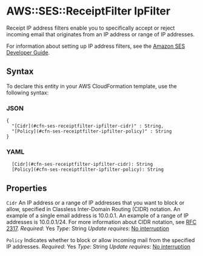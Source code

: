 # AWS::SES::ReceiptFilter IpFilter<a name="aws-properties-ses-receiptfilter-ipfilter"></a>

Receipt IP address filters enable you to specifically accept or reject incoming email that originates from an IP address or range of IP addresses\.

For information about setting up IP address filters, see the [Amazon SES Developer Guide](https://docs.aws.amazon.com/ses/latest/DeveloperGuide/receiving-email-ip-filters.html)\.

## Syntax<a name="aws-properties-ses-receiptfilter-ipfilter-syntax"></a>

To declare this entity in your AWS CloudFormation template, use the following syntax:

### JSON<a name="aws-properties-ses-receiptfilter-ipfilter-syntax.json"></a>

```
{
  "[Cidr](#cfn-ses-receiptfilter-ipfilter-cidr)" : String,
  "[Policy](#cfn-ses-receiptfilter-ipfilter-policy)" : String
}
```

### YAML<a name="aws-properties-ses-receiptfilter-ipfilter-syntax.yaml"></a>

```
  [Cidr](#cfn-ses-receiptfilter-ipfilter-cidr): String
  [Policy](#cfn-ses-receiptfilter-ipfilter-policy): String
```

## Properties<a name="aws-properties-ses-receiptfilter-ipfilter-properties"></a>

`Cidr`  <a name="cfn-ses-receiptfilter-ipfilter-cidr"></a>
An IP address or a range of IP addresses that you want to block or allow, specified in Classless Inter\-Domain Routing \(CIDR\) notation\. An example of a single email address is 10\.0\.0\.1\. An example of a range of IP addresses is 10\.0\.0\.1/24\. For more information about CIDR notation, see [RFC 2317](https://tools.ietf.org/html/rfc2317)\.
*Required*: Yes
*Type*: String
*Update requires*: [No interruption](https://docs.aws.amazon.com/AWSCloudFormation/latest/UserGuide/using-cfn-updating-stacks-update-behaviors.html#update-no-interrupt)

`Policy`  <a name="cfn-ses-receiptfilter-ipfilter-policy"></a>
Indicates whether to block or allow incoming mail from the specified IP addresses\.
*Required*: Yes
*Type*: String
*Update requires*: [No interruption](https://docs.aws.amazon.com/AWSCloudFormation/latest/UserGuide/using-cfn-updating-stacks-update-behaviors.html#update-no-interrupt)

